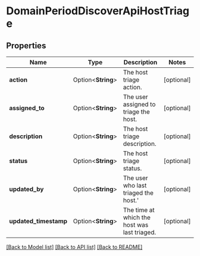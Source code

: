 # DomainPeriodDiscoverApiHostTriage

## Properties

Name | Type | Description | Notes
------------ | ------------- | ------------- | -------------
**action** | Option<**String**> | The host triage action. | [optional]
**assigned_to** | Option<**String**> | The user assigned to triage the host. | [optional]
**description** | Option<**String**> | The host triage description. | [optional]
**status** | Option<**String**> | The host triage status. | [optional]
**updated_by** | Option<**String**> | The user who last triaged the host.' | [optional]
**updated_timestamp** | Option<**String**> | The time at which the host was last triaged. | [optional]

[[Back to Model list]](../README.md#documentation-for-models) [[Back to API list]](../README.md#documentation-for-api-endpoints) [[Back to README]](../README.md)
